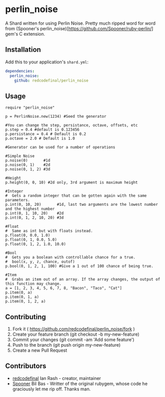 # perlin_noise

A Shard written for using Perlin Noise. Pretty much ripped word for word from (Spooner's perlin_noise)[https://github.com/Spooner/ruby-perlin/] gem's C extension.

## Installation

Add this to your application's `shard.yml`:

```yaml
dependencies:
  perlin_noise:
    github: redcodefinal/perlin_noise
```


## Usage

```crystal
require "perlin_noise"

p = PerlinNoise.new(1234) #Seed the generator

#You can change the step, persistance, octave, offsets, etc
p.step = 0.4 #default is 0.123456
p.persistance = 0.4 # Default is 0.2
p.octave = 2.0 # Default is 1.0

#Generator can be used for a number of operations

#Simple Noise
p.noise(0)       #1d
p.noise(0, 1)    #2d
p.noise(0, 1, 2) #3d

#Height
p.height(0, 0, 10) #2d only, 3rd argument is maximum height

#Integer
#  Gets a random integer that can be gotten again with the same parameters.
p.int(0, 10, 20)       #1d, last two arguments are the lowest number and the highest number
p.int(0, 1, 10, 20)    #2d
p.int(0, 1, 2, 10, 20) #3d

#Float
#  Same as int but with floats instead.
p.float(0, 0.0, 1.0)
p.float(0, 1, 0.0, 5.0)
p.float(0, 1, 2, 1.0, 10.0)

#Bool
#  Gets you a boolean with controllable chance for a true.
#  bool(x, y, z, chance, outof)
p.bool(0, 1, 2, 1, 100) #Give a 1 out of 100 chance of being true.

#Item
#  Grabs an item out of an array. If the array changes, the output of this function may change.
a = [1, 2, 3, 4, 5, 6, 7, 8, "Bacon", "Taco", "Cat"]
p.item(0, a)
p.item(0, 1, a)
p.item(0, 1, 2, a)
```




## Contributing

1. Fork it ( https://github.com/redcodefinal/perlin_noise/fork )
2. Create your feature branch (git checkout -b my-new-feature)
3. Commit your changes (git commit -am 'Add some feature')
4. Push to the branch (git push origin my-new-feature)
5. Create a new Pull Request

## Contributors

- [redcodefinal](https://github.com/redcodefinal) Ian Rash - creator, maintainer
- [Spooner](https://github.com/spooner) Bil Bas - Writter of the original rubygem, whose code he graciously let me rip off. Thanks man.
